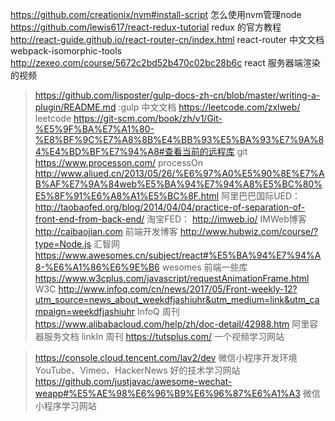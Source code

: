 https://github.com/creationix/nvm#install-script   怎么使用nvm管理node
https://github.com/lewis617/react-redux-tutorial  redux 的官方教程
http://react-guide.github.io/react-router-cn/index.html  react-router 中文文档
webpack-isomorphic-tools 
http://zexeo.com/course/5672c2bd52b470c02bc28b6c  react 服务器端渲染的视频



>https://github.com/lisposter/gulp-docs-zh-cn/blob/master/writing-a-plugin/README.md  :gulp 中文文档
>https://leetcode.com/zxlweb/   leetcode
>https://git-scm.com/book/zh/v1/Git-%E5%9F%BA%E7%A1%80-%E8%BF%9C%E7%A8%8B%E4%BB%93%E5%BA%93%E7%9A%84%E4%BD%BF%E7%94%A8#查看当前的远程库  git
>https://www.processon.com/  processOn 
>http://www.aliued.cn/2013/05/26/%E6%97%A0%E5%90%8E%E7%AB%AF%E7%9A%84web%E5%BA%94%E7%94%A8%E5%BC%80%E5%8F%91%E6%A8%A1%E5%BC%8F.html 阿里巴巴国际UED：
>http://taobaofed.org/blog/2014/04/04/practice-of-separation-of-front-end-from-back-end/ 淘宝FED：
>http://imweb.io/  IMWeb博客
>http://caibaojian.com 前端开发博客
>http://www.hubwiz.com/course/?type=Node.js  汇智网
>https://www.awesomes.cn/subject/react#%E5%BA%94%E7%94%A8-%E6%A1%86%E6%9E%B6 wesomes 前端一些库
>https://www.w3cplus.com/javascript/requestAnimationFrame.html   W3C
>http://www.infoq.com/cn/news/2017/05/Front-weekly-12?utm_source=news_about_weekdfjashiuhr&utm_medium=link&utm_campaign=weekdfjashiuhr  InfoQ 周刊
>https://www.alibabacloud.com/help/zh/doc-detail/42988.htm 阿里容器服务文档
>linkIn 周刊
>https://tutsplus.com/  一个视频学习网站



>https://console.cloud.tencent.com/lav2/dev  微信小程序开发环境
>YouTube、Vimeo、HackerNews  好的技术学习网站
>https://github.com/justjavac/awesome-wechat-weapp#%E5%AE%98%E6%96%B9%E6%96%87%E6%A1%A3 微信小程序学习网站 